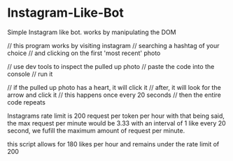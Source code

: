 # Instagram-Like-Bot
Simple Instagram like bot. 
works by manipulating the DOM

// this program works by visiting instagram
// searching a hashtag of your choice
// and clicking on the first 'most recent' photo

// use dev tools to inspect the pulled up photo
// paste the code into the console
// run it

// if the pulled up photo has a heart, it will click it
// after, it will look for the arrow and click it
// this happens once every 20 seconds
// then the entire code repeats

Instagrams rate limit is 200 request per token per hour 
with that being said, the max request per minute would be 3.33
with an interval of 1 like every 20 second, we fufill 
the maximum amount of request per minute.

this script allows for 180 likes per hour and remains under the rate limit of 200
